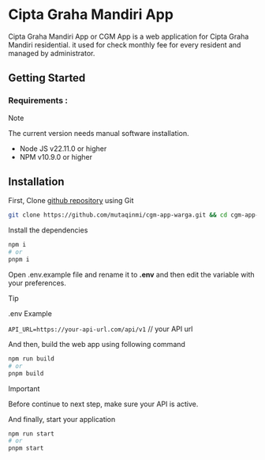 # Cipta Graha Mandiri App

Cipta Graha Mandiri App or CGM App is a web application for Cipta Graha Mandiri residential. it used for check monthly fee for every resident and managed by administrator.

## Getting Started

### Requirements :

> [!NOTE]
> The current version needs manual software installation.

- Node JS v22.11.0 or higher
- NPM v10.9.0 or higher

## Installation

First, Clone [github repository](https://github.com/mutaqinmi/cgm-app-warga.git) using Git

```bash
git clone https://github.com/mutaqinmi/cgm-app-warga.git && cd cgm-app-warga
```

Install the dependencies

```bash
npm i
# or
pnpm i
```

Open .env.example file and rename it to **.env** and then edit the variable with your preferences.

> [!TIP]
> .env Example
>
> `API_URL=https://your-api-url.com/api/v1` // your API url

And then, build the web app using following command

```bash
npm run build
# or
pnpm build
```

> [!IMPORTANT]
> Before continue to next step, make sure your API is active.

And finally, start your application

```bash
npm run start
# or
pnpm start
```